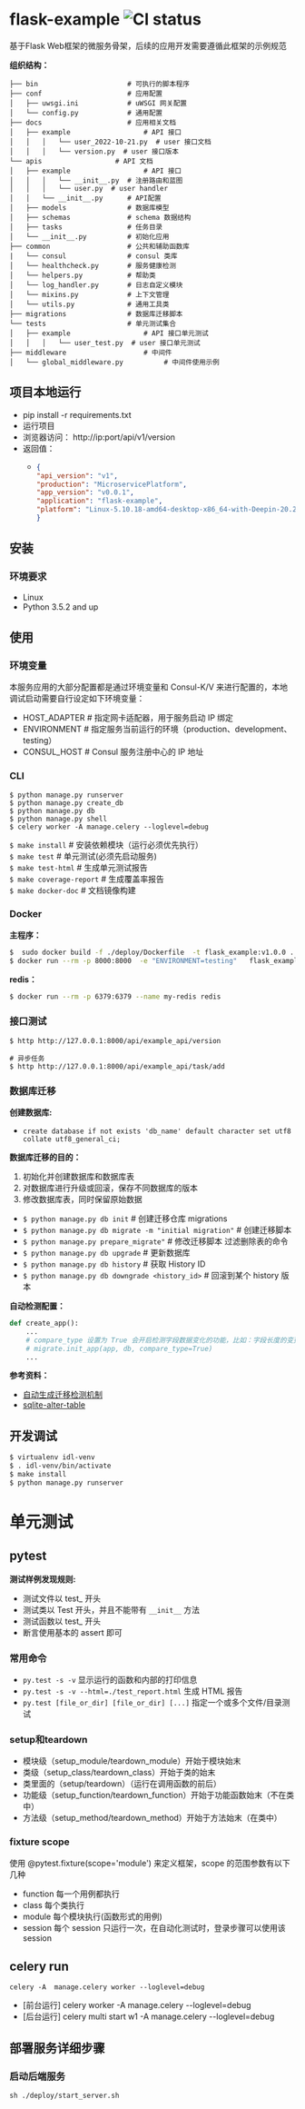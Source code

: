 # flask-example ![CI status](https://img.shields.io/badge/build-passing-brightgreen.svg)

基于Flask Web框架的微服务骨架，后续的应用开发需要遵循此框架的示例规范

**组织结构：**

```text
├── bin                      # 可执行的脚本程序
├── conf                     # 应用配置
│   ├── uwsgi.ini            # uWSGI 网关配置
│   └── config.py            # 通用配置
├── docs                     # 应用相关文档
│   ├── example                  # API 接口
│   │   │   └── user_2022-10-21.py  # user 接口文档
│   │   │   └── version.py  # user 接口版本
└── apis                  # API 文档
│   ├── example                  # API 接口
│   │   │   └── __init__.py  # 注册路由和蓝图
│   │   │   └── user.py  # user handler
│   │   └── __init__.py      # API配置
│   ├── models               # 数据库模型
│   ├── schemas              # schema 数据结构
│   ├── tasks                # 任务目录
│   └── __init__.py          # 初始化应用
├── common                   # 公共和辅助函数库
|   └── consul               # consul 类库
│   └── healthcheck.py       # 服务健康检测
│   └── helpers.py           # 帮助类
│   └── log_handler.py       # 日志自定义模块
│   └── mixins.py            # 上下文管理
│   └── utils.py             # 通用工具类
├── migrations               # 数据库迁移脚本
└── tests                    # 单元测试集合
│   ├── example                  # API 接口单元测试
│   │   │   └── user_test.py  # user 接口单元测试
├── middleware                   # 中间件
│   └── global_middleware.py          # 中间件使用示例
```

## 项目本地运行
- pip install -r requirements.txt
- 运行项目
- 浏览器访问： http://ip:port/api/v1/version
- 返回值：
  + ```json
    {
    "api_version": "v1",
    "production": "MicroservicePlatform",
    "app_version": "v0.0.1",
    "application": "flask-example",
    "platform": "Linux-5.10.18-amd64-desktop-x86_64-with-Deepin-20.2.1-apricot"
    }
    ```
## 安装

### 环境要求
* Linux
* Python 3.5.2 and up


## 使用
### 环境变量
本服务应用的大部分配置都是通过环境变量和 Consul-K/V 来进行配置的，本地调试启动需要自行设定如下环境变量：

- HOST_ADAPTER # 指定网卡适配器，用于服务启动 IP 绑定
- ENVIRONMENT # 指定服务当前运行的环境（production、development、testing）
- CONSUL_HOST # Consul 服务注册中心的 IP 地址

### CLI
`$ python manage.py runserver`  
`$ python manage.py create_db`  
`$ python manage.py db`  
`$ python manage.py shell`  
`$ celery worker -A manage.celery --loglevel=debug`


`$ make install`         # 安装依赖模块（运行必须优先执行）  
`$ make test`            # 单元测试(必须先启动服务)  
`$ make test-html`       # 生成单元测试报告  
`$ make coverage-report` # 生成覆盖率报告  
`$ make docker-doc`      # 文档镜像构建  

### Docker
**主程序：**
```bash
$  sudo docker build -f ./deploy/Dockerfile  -t flask_example:v1.0.0 .
$ docker run --rm -p 8000:8000  -e "ENVIRONMENT=testing"   flask_example:v1.0.0
```

**redis：**
```bash
$ docker run --rm -p 6379:6379 --name my-redis redis
```

### 接口测试
```
$ http http://127.0.0.1:8000/api/example_api/version

# 异步任务
$ http http://127.0.0.1:8000/api/example_api/task/add
```

### 数据库迁移
**创建数据库:**
- `create database if not exists 'db_name' default character set utf8 collate utf8_general_ci;`

**数据库迁移的目的：**

1. 初始化并创建数据库和数据库表
2. 对数据库进行升级或回滚，保存不同数据库的版本
3. 修改数据库表，同时保留原始数据

- `$ python manage.py db init`    # 创建迁移仓库 migrations
- `$ python manage.py db migrate -m "initial migration"` # 创建迁移脚本
- `$ python manage.py prepare_migrate"` # 修改迁移脚本 过滤删除表的命令
- `$ python manage.py db upgrade` # 更新数据库
- `$ python manage.py db history` # 获取 History ID
- `$ python manage.py db downgrade <history_id>` # 回滚到某个 history 版本

**自动检测配置：**
```python
def create_app():
    ...
    # compare_type 设置为 True 会开启检测字段数据变化的功能，比如：字段长度的变更。注意：SQLite 还不支持 drop column 操作。
    # migrate.init_app(app, db, compare_type=True)
    ...
```

**参考资料：**
- [自动生成迁移检测机制](http://alembic.zzzcomputing.com/en/latest/autogenerate.html#what-does-autogenerate-detect-and-what-does-it-not-detect)
- [sqlite-alter-table](http://www.sqlitetutorial.net/sqlite-alter-table/)

## 开发调试
```bash
$ virtualenv idl-venv
$ . idl-venv/bin/activate
$ make install
$ python manage.py runserver
```

# 单元测试
## pytest
**测试样例发现规则:**  
- 测试文件以 test_ 开头
- 测试类以 Test 开头，并且不能带有 `__init__` 方法
- 测试函数以 test_ 开头
- 断言使用基本的 assert 即可

### 常用命令
- `py.test -s -v` 显示运行的函数和内部的打印信息
- `py.test -s -v --html=./test_report.html` 生成 HTML 报告
- `py.test [file_or_dir] [file_or_dir] [...]` 指定一个或多个文件/目录测试

### setup和teardown
- 模块级（setup_module/teardown_module）开始于模块始末
- 类级（setup_class/teardown_class）开始于类的始末
- 类里面的（setup/teardown）（运行在调用函数的前后）
- 功能级（setup_function/teardown_function）开始于功能函数始末（不在类中）
- 方法级（setup_method/teardown_method）开始于方法始末（在类中）

### fixture scope
使用 @pytest.fixture(scope='module') 来定义框架，scope 的范围参数有以下几种

- function   每一个用例都执行
- class        每个类执行
- module     每个模块执行(函数形式的用例)
- session     每个 session 只运行一次，在自动化测试时，登录步骤可以使用该 session


## celery run
`celery -A  manage.celery worker --loglevel=debug`
- [前台运行] celery worker -A manage.celery --loglevel=debug
- [后台运行] celery multi start w1 -A manage.celery --loglevel=debug


## 部署服务详细步骤
### 启动后端服务

```shell script
sh ./deploy/start_server.sh
```






